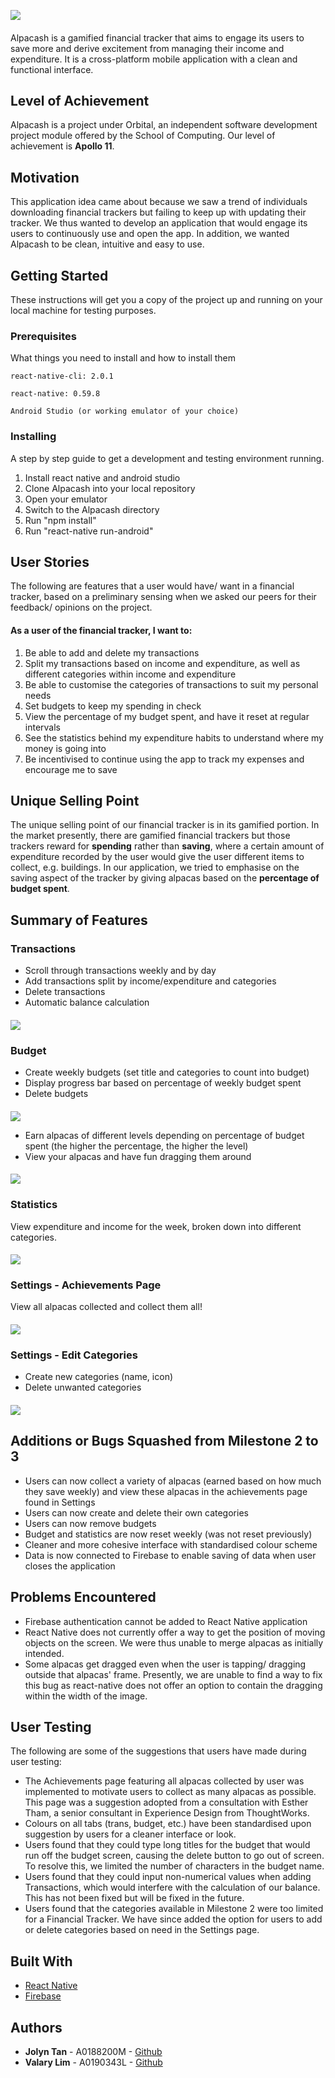 ![](readme_images/alpacash.png)
####
Alpacash is a gamified financial tracker that aims to engage its users to save more and derive excitement from managing their income and expenditure. It is a cross-platform mobile application with a clean and functional interface.

## Level of Achievement
Alpacash is a project under Orbital, an independent software development project module offered by the School of Computing. Our level of achievement is **Apollo 11**.

## Motivation
This application idea came about because we saw a trend of individuals downloading financial trackers but failing to keep up with updating their tracker. We thus wanted to develop an application that would engage its users to continuously use and open the app. In addition, we wanted Alpacash to be clean, intuitive and easy to use.

## Getting Started
These instructions will get you a copy of the project up and running on your local machine for testing purposes. 

### Prerequisites
What things you need to install and how to install them
```
react-native-cli: 2.0.1
```
```
react-native: 0.59.8
```
```
Android Studio (or working emulator of your choice)
```

### Installing
A step by step guide to get a development and testing environment running.
1. Install react native and android studio
2. Clone Alpacash into your local repository
3. Open your emulator
4. Switch to the Alpacash directory
5. Run "npm install"
6. Run "react-native run-android"

## User Stories
The following are features that a user would have/ want in a financial tracker, based on a preliminary sensing when we asked our peers for their feedback/ opinions on the project.
#### As a user of the financial tracker, I want to:
1. Be able to add and delete my transactions
2. Split my transactions based on income and expenditure, as well as different categories within income and expenditure
3. Be able to customise the categories of transactions to suit my personal needs
4. Set budgets to keep my spending in check
5. View the percentage of my budget spent, and have it reset at regular intervals
6. See the statistics behind my expenditure habits to understand where my money is going into
7. Be incentivised to continue using the app to track my expenses and encourage me to save

## Unique Selling Point
The unique selling point of our financial tracker is in its gamified portion. In the market presently, there are gamified financial trackers but those trackers reward for **spending** rather than **saving**, where a certain amount of expenditure recorded by the user would give the user different items to collect, e.g. buildings. In our application, we tried to emphasise on the saving aspect of the tracker by giving alpacas based on the **percentage of budget spent**.

## Summary of Features
### Transactions
* Scroll through transactions weekly and by day
* Add transactions split by income/expenditure and categories
* Delete transactions
* Automatic balance calculation

#### 
![](readme_images/transactions.gif)

### Budget
* Create weekly budgets (set title and categories to count into budget)
* Display progress bar based on percentage of weekly budget spent
* Delete budgets
#### 
![](readme_images/budget.gif)

* Earn alpacas of different levels depending on percentage of budget spent (the higher the percentage, the higher the level)
* View your alpacas and have fun dragging them around
#### 
![](readme_images/drag_alpacas.gif)

### Statistics
View expenditure and income for the week, broken down into different categories.
#### 
![](readme_images/statistics.gif)

### Settings - Achievements Page
View all alpacas collected and collect them all!
#### 
![](readme_images/achievements.gif)

### Settings - Edit Categories
* Create new categories (name, icon)
* Delete unwanted categories
#### 
![](readme_images/edit_categories.gif)

## Additions or Bugs Squashed from Milestone 2 to 3
* Users can now collect a variety of alpacas (earned based on how much they save weekly) and view these alpacas in the achievements page found in Settings
* Users can now create and delete their own categories
* Users can now remove budgets
* Budget and statistics are now reset weekly (was not reset previously)
* Cleaner and more cohesive interface with standardised colour scheme
* Data is now connected to Firebase to enable saving of data when user closes the application

## Problems Encountered
* Firebase authentication cannot be added to React Native application
* React Native does not currently offer a way to get the position of moving objects on the screen. We were thus unable to merge alpacas as initially intended.
* Some alpacas get dragged even when the user is tapping/ dragging outside that alpacas' frame. Presently, we are unable to find a way to fix this bug as react-native does not offer an option to contain the dragging within the width of the image.

## User Testing
The following are some of the suggestions that users have made during user testing:
* The Achievements page featuring all alpacas collected by user was implemented to motivate users to collect as many alpacas as possible. This page was a suggestion adopted from a consultation with Esther Tham, a senior consultant in Experience Design from ThoughtWorks.
* Colours on all tabs (trans, budget, etc.) have been standardised upon suggestion by users for a cleaner interface or look.
* Users found that they could type long titles for the budget that would run off the budget screen, causing the delete button to go out of screen. To resolve this, we limited the number of characters in the budget name.
* Users found that they could input non-numerical values when adding Transactions, which would interfere with the calculation of our balance. This has not been fixed but will be fixed in the future.
* Users found that the categories available in Milestone 2 were too limited for a Financial Tracker. We have since added the option for users to add or delete categories based on need in the Settings page. 

## Built With
* [React Native](https://facebook.github.io/react-native/)
* [Firebase](https://firebase.google.com/)

## Authors
* **Jolyn Tan** - A0188200M - [Github](https://github.com/jolynnn8D)
* **Valary Lim** - A0190343L - [Github](https://github.com/ValaryLim)